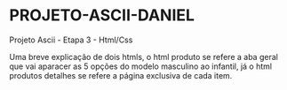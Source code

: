 # PROJETO-ASCII-DANIEL
Projeto Ascii -  Etapa 3 - Html/Css

Uma breve explicação de dois htmls, o html produto se refere a aba geral que vai aparacer as 5 opções do modelo masculino ao infantil, já o html produtos detalhes se refere a página exclusiva de cada item.
